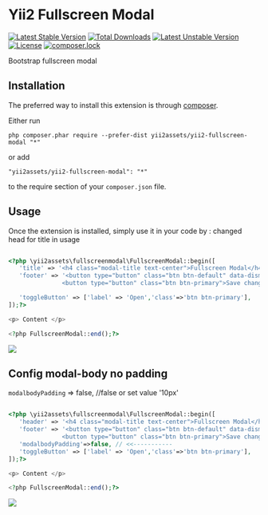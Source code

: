 Yii2 Fullscreen Modal
=====================
[![Latest Stable Version](https://poser.pugx.org/yii2assets/yii2-fullscreen-modal/v/stable)](https://packagist.org/packages/yii2assets/yii2-fullscreen-modal) [![Total Downloads](https://poser.pugx.org/yii2assets/yii2-fullscreen-modal/downloads)](https://packagist.org/packages/yii2assets/yii2-fullscreen-modal) [![Latest Unstable Version](https://poser.pugx.org/yii2assets/yii2-fullscreen-modal/v/unstable)](https://packagist.org/packages/yii2assets/yii2-fullscreen-modal) [![License](https://poser.pugx.org/yii2assets/yii2-fullscreen-modal/license)](https://packagist.org/packages/yii2assets/yii2-fullscreen-modal) [![composer.lock](https://poser.pugx.org/yii2assets/yii2-fullscreen-modal/composerlock)](https://packagist.org/packages/yii2assets/yii2-fullscreen-modal)

Bootstrap fullscreen modal

Installation
------------

The preferred way to install this extension is through [composer](http://getcomposer.org/download/).

Either run

```
php composer.phar require --prefer-dist yii2assets/yii2-fullscreen-modal "*"
```

or add

```
"yii2assets/yii2-fullscreen-modal": "*"
```

to the require section of your `composer.json` file.


Usage
-----

Once the extension is installed, simply use it in your code by  :
changed head for title in usage
```php

<?php \yii2assets\fullscreenmodal\FullscreenModal::begin([
   'title' => '<h4 class="modal-title text-center">Fullscreen Modal</h4>',
   'footer' => '<button type="button" class="btn btn-default" data-dismiss="modal">Close</button>
               <button type="button" class="btn btn-primary">Save changes</button>',

   'toggleButton' => ['label' => 'Open','class'=>'btn btn-primary'],
]);?>

<p> Content </p>

<?php FullscreenModal::end();?>

```

![](assets/screenshort1.png)

Config modal-body no padding
----

 `modalbodyPadding` => false, //false or set value '10px'

```php

<?php \yii2assets\fullscreenmodal\FullscreenModal::begin([
   'header' => '<h4 class="modal-title text-center">Fullscreen Modal</h4>',
   'footer' => '<button type="button" class="btn btn-default" data-dismiss="modal">Close</button>
               <button type="button" class="btn btn-primary">Save changes</button>',
   'modalbodyPadding'=>false, // <<-----------
   'toggleButton' => ['label' => 'Open','class'=>'btn btn-primary'],
]);?>

<p> Content </p>

<?php FullscreenModal::end();?>

```
![](assets/screenshort2.png)
